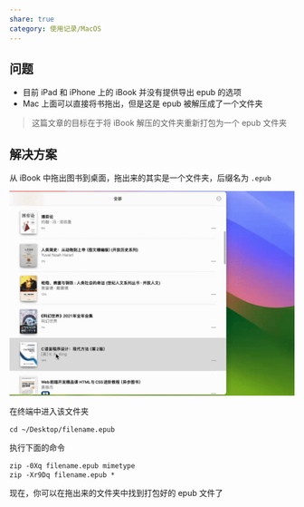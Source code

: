 ```yaml
---
share: true
category: 使用记录/MacOS
---
```


## 问题

- 目前 iPad 和 iPhone 上的 iBook 并没有提供导出 epub 的选项
- Mac 上面可以直接将书拖出，但是这是 epub 被解压成了一个文件夹

> 这篇文章的目标在于将 iBook 解压的文件夹重新打包为一个 epub 文件夹

## 解决方案

从 iBook 中拖出图书到桌面，拖出来的其实是一个文件夹，后缀名为 `.epub`

![475](../../assets/img/image_1_20230812164056.gif)

在终端中进入该文件夹

```shell
cd ~/Desktop/filename.epub
```

执行下面的命令

```shell
zip -0Xq filename.epub mimetype
zip -Xr9Dq filename.epub *
```

现在，你可以在拖出来的文件夹中找到打包好的 epub 文件了
